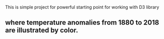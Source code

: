 This is simple project for powerful starting point for working with D3 library 
## where temperature anomalies from 1880 to 2018 are illustrated by color.
